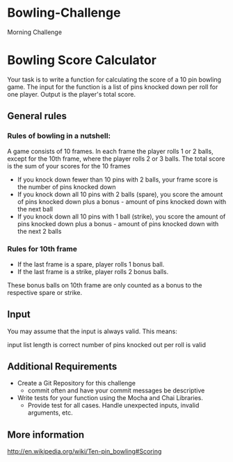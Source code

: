 # Bowling-Challenge
Morning Challenge

# Bowling Score Calculator
Your task is to write a function for calculating the score of a 10 pin bowling game. The input for the function is a list of pins knocked down per roll for one player. Output is the player's total score.

## General rules

### Rules of bowling in a nutshell:

A game consists of 10 frames. In each frame the player rolls 1 or 2 balls, except for the 10th frame, where the player rolls 2 or 3 balls.
The total score is the sum of your scores for the 10 frames
- If you knock down fewer than 10 pins with 2 balls, your frame score is the number of pins knocked down
- If you knock down all 10 pins with 2 balls (spare), you score the amount of pins knocked down plus a bonus - amount of pins knocked down with the next ball
- If you knock down all 10 pins with 1 ball (strike), you score the amount of pins knocked down plus a bonus - amount of pins knocked down with the next 2 balls

### Rules for 10th frame

- If the last frame is a spare, player rolls 1 bonus ball.
- If the last frame is a strike, player rolls 2 bonus balls.

These bonus balls on 10th frame are only counted as a bonus to the respective spare or strike.

## Input

You may assume that the input is always valid. This means:

input list length is correct
number of pins knocked out per roll is valid

## Additional Requirements
- Create a Git Repository for this challenge
    - commit often and have your commit messages be descriptive
- Write tests for your function using the Mocha and Chai Libraries.
  - Provide test for all cases. Handle unexpected inputs, invalid arguments, etc.
  
## More information

http://en.wikipedia.org/wiki/Ten-pin_bowling#Scoring
